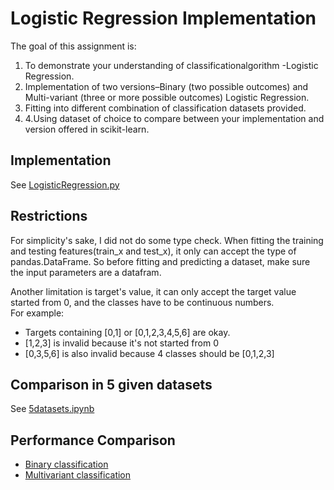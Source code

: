 # Logistic Regression Implementation

The goal of this assignment is:
1. To demonstrate your understanding of classificationalgorithm -Logistic Regression.
2. Implementation of two versions–Binary (two possible outcomes) and Multi-variant (three or more possible outcomes) Logistic Regression.
3. Fitting into different combination of classification datasets provided.
4. 4.Using dataset of choice to compare between your implementation and version offered in scikit-learn.

## Implementation

See [LogisticRegression.py](./LogisticRegression.py)

## Restrictions

For simplicity's sake, I did not do some type check. When fitting the training and testing features(train_x and test_x), it only can accept the type of pandas.DataFrame. So before fitting and predicting a dataset, make sure the input parameters are a datafram.  

Another limitation is target's value, it can only accept the target value started from 0, and the classes have to be continuous numbers.  
For example:
* Targets containing [0,1] or [0,1,2,3,4,5,6] are okay.
* [1,2,3] is invalid because it's not started from 0
* [0,3,5,6] is also invalid because 4 classes should be [0,1,2,3]

## Comparison in 5 given datasets
See [5datasets.ipynb](./5datasets.ipynb)

## Performance Comparison
* [Binary classification](./Binary_Classification_Performace_Comparison.ipynb)
* [Multivariant classification](./Multivariant_Classification_Comparison.ipynb)
